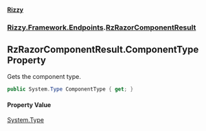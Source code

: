 #### [Rizzy](index 'index')
### [Rizzy.Framework.Endpoints](Rizzy.Framework.Endpoints 'Rizzy.Framework.Endpoints').[RzRazorComponentResult](Rizzy.Framework.Endpoints.RzRazorComponentResult 'Rizzy.Framework.Endpoints.RzRazorComponentResult')

## RzRazorComponentResult.ComponentType Property

Gets the component type.

```csharp
public System.Type ComponentType { get; }
```

#### Property Value
[System.Type](https://docs.microsoft.com/en-us/dotnet/api/System.Type 'System.Type')